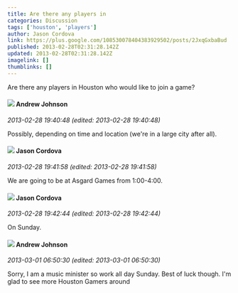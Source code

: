 ```yaml
---
title: Are there any players in
categories: Discussion
tags: ['houston', 'players']
author: Jason Cordova
link: https://plus.google.com/108530078404383929502/posts/2JxqGxbaBud
published: 2013-02-28T02:31:28.142Z
updated: 2013-02-28T02:31:28.142Z
imagelink: []
thumblinks: []
---
```


Are there any players in Houston who would like to join a game?  
<div id='comment z12yffyxen3mu3ukb22ye5wqnsqfwzg3b'>
  <h4><img src='{{site.baseurl}}//images/avatars/104301896499308799323_photo.jpg'> Andrew Johnson</h4>
      <p><cite>2013-02-28 19:40:48 (edited: 2013-02-28 19:40:48)</cite></p>
        <p>Possibly, depending on time and location (we&#39;re in a large city after all).</p>
</div>
        

<div id='comment z12yffyxen3mu3ukb22ye5wqnsqfwzg3b'>
  <h4><img src='{{site.baseurl}}//images/avatars/108530078404383929502_photo.jpg'> Jason Cordova</h4>
      <p><cite>2013-02-28 19:41:58 (edited: 2013-02-28 19:41:58)</cite></p>
        <p>We are going to be at Asgard Games from 1:00-4:00.</p>
</div>
        

<div id='comment z12yffyxen3mu3ukb22ye5wqnsqfwzg3b'>
  <h4><img src='{{site.baseurl}}//images/avatars/108530078404383929502_photo.jpg'> Jason Cordova</h4>
      <p><cite>2013-02-28 19:42:44 (edited: 2013-02-28 19:42:44)</cite></p>
        <p>On Sunday.</p>
</div>
        

<div id='comment z12yffyxen3mu3ukb22ye5wqnsqfwzg3b'>
  <h4><img src='{{site.baseurl}}//images/avatars/104301896499308799323_photo.jpg'> Andrew Johnson</h4>
      <p><cite>2013-03-01 06:50:30 (edited: 2013-03-01 06:50:30)</cite></p>
        <p>Sorry, I am a music minister so work all day Sunday. Best of luck though. I&#39;m glad to see more Houston Gamers around</p>
</div>
        